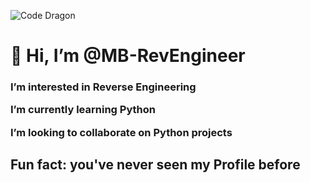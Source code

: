 ![Code Dragon](https://github.com/user-attachments/assets/f2d26c60-5085-4f60-b271-41b7252012e9)

<h1>👋 Hi, I’m @MB-RevEngineer

<h3>I’m interested in Reverse Engineering


I’m currently learning Python


I’m looking to collaborate on Python projects


<h2>Fun fact: you've never seen my Profile before

<!---
MB-RevEngineer/MB-RevEngineer is a ✨ special ✨ repository because its `README.md` (this file) appears on your GitHub profile.
You can click the Preview link to take a look at your changes.
--->
